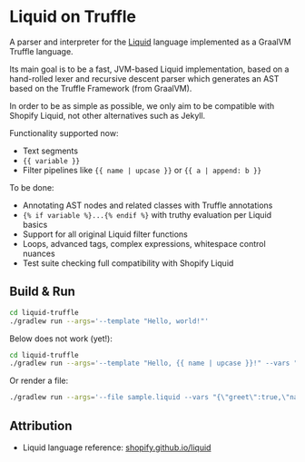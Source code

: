 # Liquid on Truffle

A parser and interpreter for the [Liquid](https://shopify.github.io/liquid/) language implemented as a GraalVM Truffle language. 

Its main goal is to be a fast, JVM-based Liquid implementation, based on a hand-rolled lexer and recursive descent 
parser which generates an AST based on the Truffle Framework (from GraalVM).

In order to be as simple as possible, we only aim to be compatible with Shopify Liquid, not
other alternatives such as Jekyll.

Functionality supported now:
- Text segments
- `{{ variable }}` 
- Filter pipelines like `{{ name | upcase }}` or `{{ a | append: b }}`

To be done:
- Annotating AST nodes and related classes with Truffle annotations
- `{% if variable %}...{% endif %}` with truthy evaluation per Liquid basics
- Support for all original Liquid filter functions
- Loops, advanced tags, complex expressions, whitespace control nuances
- Test suite checking full compatibility with Shopify Liquid

## Build & Run

```bash
cd liquid-truffle
./gradlew run --args='--template "Hello, world!"'
```

Below does not work (yet!):
```bash
cd liquid-truffle
./gradlew run --args='--template "Hello, {{ name | upcase }}!" --vars "{\"name\":\"world\"}"'
```

Or render a file:

```bash
./gradlew run --args='--file sample.liquid --vars "{\"greet\":true,\"name\":\"world\"}"'
```

## Attribution
- Liquid language reference: [shopify.github.io/liquid](https://shopify.github.io/liquid/)

